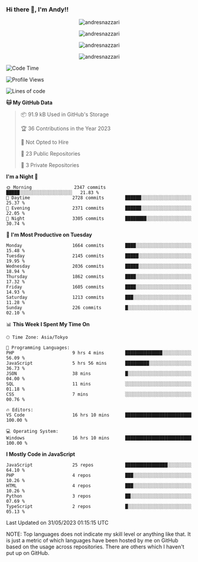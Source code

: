 ### Hi there 👋, I'm Andy!!

<p align="center" >
  <img src="https://github-profile-trophy.vercel.app/?username=AndresNazzari&theme=dracula&column=-1" alt="andresnazzari"/>
</p>

<p align="center">
  <img  src="https://github-readme-stats.vercel.app/api?username=AndresNazzari&count_private=true&show_icons=true&theme=dracula" alt="andresnazzari"/>
</p>
<p align="center">
  <img  src="https://github-readme-stats.vercel.app/api/top-langs/?username=AndresNazzari&layout=compact" alt="andresnazzari"/>
</p>
<p align="center" >
  <img src="https://github-readme-stats.vercel.app/api/wakatime?username=AndresNazzari" alt="andresnazzari"/>
</p>

<!--START_SECTION:waka-->
![Code Time](http://img.shields.io/badge/Code%20Time-536%20hrs%2032%20mins-blue)

![Profile Views](http://img.shields.io/badge/Profile%20Views-0-blue)

![Lines of code](https://img.shields.io/badge/From%20Hello%20World%20I%27ve%20Written-6.1%20million%20lines%20of%20code-blue)

**🐱 My GitHub Data** 

> 📦 91.9 kB Used in GitHub's Storage 
 > 
> 🏆 36 Contributions in the Year 2023
 > 
> 🚫 Not Opted to Hire
 > 
> 📜 23 Public Repositories 
 > 
> 🔑 3 Private Repositories 
 > 
**I'm a Night 🦉** 

```text
🌞 Morning                2347 commits        █████░░░░░░░░░░░░░░░░░░░░   21.83 % 
🌆 Daytime                2728 commits        ██████░░░░░░░░░░░░░░░░░░░   25.37 % 
🌃 Evening                2371 commits        ██████░░░░░░░░░░░░░░░░░░░   22.05 % 
🌙 Night                  3305 commits        ████████░░░░░░░░░░░░░░░░░   30.74 % 
```
📅 **I'm Most Productive on Tuesday** 

```text
Monday                   1664 commits        ████░░░░░░░░░░░░░░░░░░░░░   15.48 % 
Tuesday                  2145 commits        █████░░░░░░░░░░░░░░░░░░░░   19.95 % 
Wednesday                2036 commits        █████░░░░░░░░░░░░░░░░░░░░   18.94 % 
Thursday                 1862 commits        ████░░░░░░░░░░░░░░░░░░░░░   17.32 % 
Friday                   1605 commits        ████░░░░░░░░░░░░░░░░░░░░░   14.93 % 
Saturday                 1213 commits        ███░░░░░░░░░░░░░░░░░░░░░░   11.28 % 
Sunday                   226 commits         █░░░░░░░░░░░░░░░░░░░░░░░░   02.10 % 
```


📊 **This Week I Spent My Time On** 

```text
🕑︎ Time Zone: Asia/Tokyo

💬 Programming Languages: 
PHP                      9 hrs 4 mins        ██████████████░░░░░░░░░░░   56.09 % 
JavaScript               5 hrs 56 mins       █████████░░░░░░░░░░░░░░░░   36.73 % 
JSON                     38 mins             █░░░░░░░░░░░░░░░░░░░░░░░░   04.00 % 
SQL                      11 mins             ░░░░░░░░░░░░░░░░░░░░░░░░░   01.18 % 
CSS                      7 mins              ░░░░░░░░░░░░░░░░░░░░░░░░░   00.76 % 

🔥 Editors: 
VS Code                  16 hrs 10 mins      █████████████████████████   100.00 % 

💻 Operating System: 
Windows                  16 hrs 10 mins      █████████████████████████   100.00 % 
```

**I Mostly Code in JavaScript** 

```text
JavaScript               25 repos            ████████████████░░░░░░░░░   64.10 % 
PHP                      4 repos             ███░░░░░░░░░░░░░░░░░░░░░░   10.26 % 
HTML                     4 repos             ███░░░░░░░░░░░░░░░░░░░░░░   10.26 % 
Python                   3 repos             ██░░░░░░░░░░░░░░░░░░░░░░░   07.69 % 
TypeScript               2 repos             █░░░░░░░░░░░░░░░░░░░░░░░░   05.13 % 
```




 Last Updated on 31/05/2023 01:15:15 UTC
<!--END_SECTION:waka-->

NOTE: Top languages does not indicate my skill level or anything like that. It is just a metric of which languages have been hosted by me on GitHub based on the usage across repositories. There are others which I haven't put up on GitHub.

<!-- Here are some ideas to get you started:

-   🔭 I’m currently working on ...
-   🌱 I’m currently learning ...
-   👯 I’m looking to collaborate on ...
-   🤔 I’m looking for help with ...
-   💬 Ask me about ...
-   📫 How to reach me: ...
-   😄 Pronouns: ...
-   ⚡ Fun fact: ... -->
